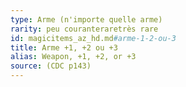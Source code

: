```yaml
---
type: Arme (n'importe quelle arme)
rarity: peu couranteraretrès rare
id: magicitems_az_hd.md#arme-1-2-ou-3
title: Arme +1, +2 ou +3
alias: Weapon, +1, +2, or +3
source: (CDC p143)
---
```


